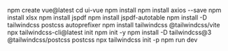 npm create vue@latest
cd ui-vue
npm install
npm install axios --save
npm install xlsx
npm install jspdf
npm install jspdf-autotable
npm install -D tailwindcss postcss autoprefixer
npm install tailwindcss @tailwindcss/vite
npx tailwindcss-cli@latest init
npm init -y 
npm install -D tailwindcss@3 @tailwindcss/postcss postcss
npx tailwindcss init -p
npm run dev